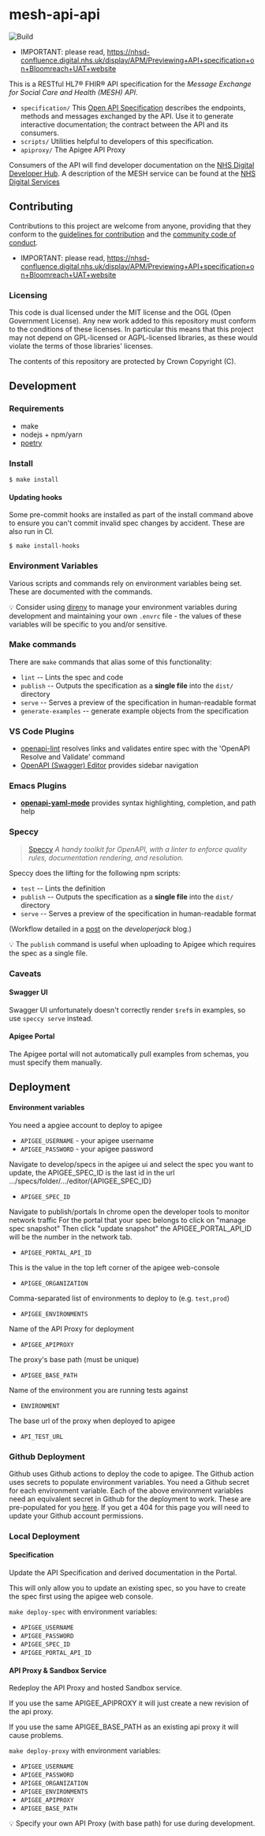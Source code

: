# mesh-api-api

![Build](https://github.com/NHSDigital/mesh-api-api/workflows/Build/badge.svg?branch=master)

* IMPORTANT: please read, https://nhsd-confluence.digital.nhs.uk/display/APM/Previewing+API+specification+on+Bloomreach+UAT+website

This is a RESTful HL7® FHIR® API specification for the *Message Exchange for Social Care and Health (MESH) API*.

* `specification/` This [Open API Specification](https://swagger.io/docs/specification/about/) describes the endpoints, methods and messages exchanged by the API. Use it to generate interactive documentation; the contract between the API and its consumers.
* `scripts/` Utilities helpful to developers of this specification.
* `apiproxy/` The Apigee API Proxy

Consumers of the API will find developer documentation on the [NHS Digital Developer Hub](https://digital.nhs.uk/developer/api-catalogue/message-exchange-for-social-care-and-health-api).  A description of the MESH service can be found at the [NHS Digital Services](https://digital.nhs.uk/services/message-exchange-for-social-care-and-health-mesh)

## Contributing
Contributions to this project are welcome from anyone, providing that they conform to the [guidelines for contribution](https://github.com/NHSDigital/mesh-api-api/blob/master/CONTRIBUTING.md) and the [community code of conduct](https://github.com/NHSDigital/mesh-api-api/blob/master/CODE_OF_CONDUCT.md).

* IMPORTANT: please read, https://nhsd-confluence.digital.nhs.uk/display/APM/Previewing+API+specification+on+Bloomreach+UAT+website

### Licensing
This code is dual licensed under the MIT license and the OGL (Open Government License). Any new work added to this repository must conform to the conditions of these licenses. In particular this means that this project may not depend on GPL-licensed or AGPL-licensed libraries, as these would violate the terms of those libraries' licenses.

The contents of this repository are protected by Crown Copyright (C).

## Development

### Requirements
* make
* nodejs + npm/yarn
* [poetry](https://github.com/python-poetry/poetry)

### Install
```
$ make install
```

#### Updating hooks
Some pre-commit hooks are installed as part of the install command above to ensure you can't commit invalid spec changes by accident. These are also run
in CI.

```
$ make install-hooks
```

### Environment Variables
Various scripts and commands rely on environment variables being set. These are documented with the commands.

:bulb: Consider using [direnv](https://direnv.net/) to manage your environment variables during development and maintaining your own `.envrc` file - the values of these variables will be specific to you and/or sensitive.

### Make commands
There are `make` commands that alias some of this functionality:
 * `lint` -- Lints the spec and code
 * `publish` -- Outputs the specification as a **single file** into the `dist/` directory
 * `serve` -- Serves a preview of the specification in human-readable format
 * `generate-examples` -- generate example objects from the specification


### VS Code Plugins

 * [openapi-lint](https://marketplace.visualstudio.com/items?itemName=mermade.openapi-lint) resolves links and validates entire spec with the 'OpenAPI Resolve and Validate' command
 * [OpenAPI (Swagger) Editor](https://marketplace.visualstudio.com/items?itemName=42Crunch.vscode-openapi) provides sidebar navigation


### Emacs Plugins

 * [**openapi-yaml-mode**](https://github.com/esc-emacs/openapi-yaml-mode) provides syntax highlighting, completion, and path help

### Speccy

> [Speccy](http://speccy.io/) *A handy toolkit for OpenAPI, with a linter to enforce quality rules, documentation rendering, and resolution.*

Speccy does the lifting for the following npm scripts:

 * `test` -- Lints the definition
 * `publish` -- Outputs the specification as a **single file** into the `dist/` directory
 * `serve` -- Serves a preview of the specification in human-readable format

(Workflow detailed in a [post](https://developerjack.com/blog/2018/maintaining-large-design-first-api-specs/) on the *developerjack* blog.)

:bulb: The `publish` command is useful when uploading to Apigee which requires the spec as a single file.

### Caveats

#### Swagger UI
Swagger UI unfortunately doesn't correctly render `$ref`s in examples, so use `speccy serve` instead.

#### Apigee Portal
The Apigee portal will not automatically pull examples from schemas, you must specify them manually.

## Deployment

#### Environment variables

You need a apgiee account to deploy to apigee
* `APIGEE_USERNAME` - your apigee username
* `APIGEE_PASSWORD` - your apigee password

Navigate to develop/specs in the apigee ui and select the spec you want to update, the APIGEE_SPEC_ID is the last id in the url
.../specs/folder/.../editor/{APIGEE_SPEC_ID}
* `APIGEE_SPEC_ID`

Navigate to publish/portals
In chrome open the developer tools to monitor network traffic
For the portal that your spec belongs to click on "manage spec snapshot"
Then click "update snapshot" the APIGEE_PORTAL_API_ID will be the number in the network tab.
* `APIGEE_PORTAL_API_ID`

This is the value in the top left corner of the apigee web-console
* `APIGEE_ORGANIZATION`

Comma-separated list of environments to deploy to (e.g. `test,prod`)
* `APIGEE_ENVIRONMENTS`

Name of the API Proxy for deployment
* `APIGEE_APIPROXY`

The proxy's base path (must be unique)
* `APIGEE_BASE_PATH`

Name of the environment you are running tests against
* `ENVIRONMENT`

The base url of the proxy when deployed to apigee
* `API_TEST_URL`

### Github Deployment

Github uses Github actions to deploy the code to apigee. The Github action uses secrets to populate environment variables.
You need a Github secret for each environment variable. Each of the above environment variables need an equivalent secret in Github for
the deployment to work. These are pre-populated for you [here](https://github.com/NHSDigital/mesh-api-api/settings/secrets/new). 
If you get a 404 for this page you will need to update your Github account permissions.

### Local Deployment

#### Specification
Update the API Specification and derived documentation in the Portal.

This will only allow you to update an existing spec, so you have to create the spec first using the apigee web console.

`make deploy-spec` with environment variables:

* `APIGEE_USERNAME`
* `APIGEE_PASSWORD`
* `APIGEE_SPEC_ID`
* `APIGEE_PORTAL_API_ID`

#### API Proxy & Sandbox Service
Redeploy the API Proxy and hosted Sandbox service.

If you use the same APIGEE_APIPROXY it will just create a new revision of the api proxy.

If you use the same APIGEE_BASE_PATH as an existing api proxy it will cause problems.

`make deploy-proxy` with environment variables:

* `APIGEE_USERNAME`
* `APIGEE_PASSWORD`
* `APIGEE_ORGANIZATION`
* `APIGEE_ENVIRONMENTS`
* `APIGEE_APIPROXY`
* `APIGEE_BASE_PATH`

:bulb: Specify your own API Proxy (with base path) for use during development.
